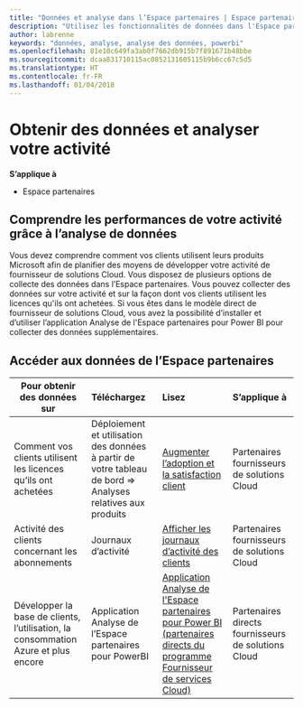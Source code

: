 ```yaml
---
title: "Données et analyse dans l’Espace partenaires | Espace partenaires"
description: "Utilisez les fonctionnalités de données dans l'Espace partenaires pour mieux comprendre votre activité."
author: labrenne
keywords: "données, analyse, analyse des données, powerbi"
ms.openlocfilehash: 81e10c649fa3ab0f7662db915b7f891671b48bbe
ms.sourcegitcommit: dcaa831710115ac0852131605115b9b6cc67c5d5
ms.translationtype: HT
ms.contentlocale: fr-FR
ms.lasthandoff: 01/04/2018
---
```

# <a name="get-data-and-analyze-your-business"></a>Obtenir des données et analyser votre activité 

**S’applique à**

-  Espace partenaires 

## <a name="understand-how-your-business-is-doing-through-data-analysis"></a>Comprendre les performances de votre activité grâce à l’analyse de données

Vous devez comprendre comment vos clients utilisent leurs produits Microsoft afin de planifier des moyens de développer votre activité de fournisseur de solutions Cloud. Vous disposez de plusieurs options de collecte des données dans l’Espace partenaires. Vous pouvez collecter des données sur votre activité et sur la façon dont vos clients utilisent les licences qu'ils ont achetées. Si vous êtes dans le modèle direct de fournisseur de solutions Cloud, vous avez la possibilité d’installer et d’utiliser l’application Analyse de l'Espace partenaires pour Power BI pour collecter des données supplémentaires.

## <a name="access-data-in-partner-center"></a>Accéder aux données de l’Espace partenaires

|**Pour obtenir des données sur**   |**Téléchargez**   |**Lisez**   | **S’applique à**    |
|---------------------|:-----------------------|:---------------|:--------------|
|Comment vos clients utilisent les licences qu’ils ont achetées   |Déploiement et utilisation des données à partir de votre tableau de bord => Analyses relatives aux produits   |[Augmenter l’adoption et la satisfaction client](increasing-adoption-and-satisfaction.md)|Partenaires fournisseurs de solutions Cloud|
|Activité des clients concernant les abonnements   |Journaux d’activité   |[Afficher les journaux d’activité des clients](activity-logs.md)|Partenaires fournisseurs de solutions Cloud   |
|Développer la base de clients, l’utilisation, la consommation Azure et plus encore   |Application Analyse de l’Espace partenaires pour PowerBI   |[Application Analyse de l'Espace partenaires pour Power BI (partenaires directs du programme Fournisseur de services Cloud)](power-bi-app-for-direct-partners.md)|Partenaires directs fournisseurs de solutions Cloud|






